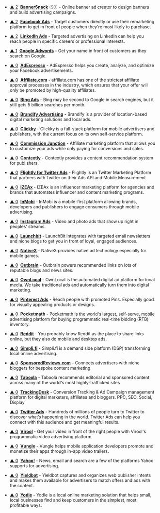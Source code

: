 - <a href="#vote-form" class="vote-link" rel="modal:open" id="recPXfAnTSZKop5TH">&#x25B2; <span class="count">2</span></a> &nbsp;**[BannerSnack](https://www.bannersnack.com/)** <span style="color: grey;">($0)</span> - Online banner ad creator to design banners and build advertising campaigns.

- <a href="#vote-form" class="vote-link" rel="modal:open" id="rechtP28ML69RPaIV">&#x25B2; <span class="count">2</span></a> &nbsp;**[Facebook Ads](https://www.facebook.com/business/products/ads)**  - Target customers directly or use their remarketing platform to get in front of people when they're most likely to purchase.

- <a href="#vote-form" class="vote-link" rel="modal:open" id="recCA1OTJkIOnnHA1">&#x25B2; <span class="count">2</span></a> &nbsp;**[LinkedIn Ads](https://business.linkedin.com/marketing-solutions/ads#)**  - Targeted advertising on LinkedIn can help you reach people in specific careers or professional interests.

- <a href="#vote-form" class="vote-link" rel="modal:open" id="recBtG45eF1tF33ui">&#x25B2; <span class="count">1</span></a> &nbsp;**[Google Adwords](https://adwords.google.com/home/)**  - Get your name in front of customers as they search on Google.

- <a href="#vote-form" class="vote-link" rel="modal:open" id="recrQWZrC6v7SZlgo">&#x25B2; <span class="count">0</span></a> &nbsp;**[AdEspresso](https://adespresso.com/)**  - AdEspresso helps you create, analyze, and optimize your Facebook advertisements.

- <a href="#vote-form" class="vote-link" rel="modal:open" id="rec6M0Cuu8iU3TLgi">&#x25B2; <span class="count">0</span></a> &nbsp;**[Affiliate.com](http://affiliate.com/)**  - affiliate.com has one of the strictest affiliate approval processes in the industry, which ensures that your offer will only be promoted by high-quality affiliates.

- <a href="#vote-form" class="vote-link" rel="modal:open" id="rec4Vi8s84ig3qyJm">&#x25B2; <span class="count">0</span></a> &nbsp;**[Bing Ads](https://secure.bingads.microsoft.com/)**  - Bing may be second to Google in search engines, but it still gets 5 billion searches per month.

- <a href="#vote-form" class="vote-link" rel="modal:open" id="reciQAhSKveka9wDk">&#x25B2; <span class="count">0</span></a> &nbsp;**[Brandify Advertising](http://www.brandify.com/products/local-advertising/)**  - Brandify is a provider of location-based digital marketing solutions and local ads.

- <a href="#vote-form" class="vote-link" rel="modal:open" id="rec3ltxbiLxhV351f">&#x25B2; <span class="count">0</span></a> &nbsp;**[Clickky](https://clickky.biz/)**  - Clickky is a full-stack platform for mobile advertisers and publishers, with the current focus on its own self-service platform.

- <a href="#vote-form" class="vote-link" rel="modal:open" id="recKVf9sqPFp627Zm">&#x25B2; <span class="count">0</span></a> &nbsp;**[Commission Junction](http://www.cj.com/)**  - Affiliate marketing platform that allows you to customize your ads while only paying for conversions and sales.

- <a href="#vote-form" class="vote-link" rel="modal:open" id="recHFgV55YEcjaiZ0">&#x25B2; <span class="count">0</span></a> &nbsp;**[Contextly](https://contextly.com/)**  - Contextly provides a content recommendation system for publishers.

- <a href="#vote-form" class="vote-link" rel="modal:open" id="recI6gJrqXG2pbmox">&#x25B2; <span class="count">0</span></a> &nbsp;**[Flightly for Twitter Ads](https://flightly.com/)**  - Flightly is an Twitter Marketing Platform that partners with Twitter on their Ads API and Mobile Measurement

- <a href="#vote-form" class="vote-link" rel="modal:open" id="recmY2S60mR0SFCF9">&#x25B2; <span class="count">0</span></a> &nbsp;**[IZEAx](https://izea.com/software/)**  - IZEAx is an influencer marketing platform for agencies and brands that automates influencer and content marketing programs.

- <a href="#vote-form" class="vote-link" rel="modal:open" id="recoRCDqkevY2ZiNl">&#x25B2; <span class="count">0</span></a> &nbsp;**[InMobi](http://www.inmobi.com/)**  - InMobi is a mobile-first platform allowing brands, developers and publishers to engage consumers through mobile advertising.

- <a href="#vote-form" class="vote-link" rel="modal:open" id="recS9gVBvckxKhm39">&#x25B2; <span class="count">0</span></a> &nbsp;**[Instagram Ads](https://business.instagram.com/advertising)**  - Video and photo ads that show up right in peoples' streams.

- <a href="#vote-form" class="vote-link" rel="modal:open" id="recdrhlaF8RFmG3M4">&#x25B2; <span class="count">0</span></a> &nbsp;**[Launchbit](https://www.launchbit.com/)**  - LaunchBit integrates with targeted email newsletters and niche blogs to get you in front of loyal, engaged audiences.

- <a href="#vote-form" class="vote-link" rel="modal:open" id="rec9vMa3PrNDS8K6a">&#x25B2; <span class="count">0</span></a> &nbsp;**[NativeX](http://www.nativex.com/)**  - NativeX provides native ad technology especially for mobile games.

- <a href="#vote-form" class="vote-link" rel="modal:open" id="recQ0Js8ckUo28GVA">&#x25B2; <span class="count">0</span></a> &nbsp;**[Outbrain](https://www.outbrain.com/)**  - Outbrain powers recommended links on lots of reputable blogs and news sites.

- <a href="#vote-form" class="vote-link" rel="modal:open" id="recEgo5caxygQIoMP">&#x25B2; <span class="count">0</span></a> &nbsp;**[OwnLocal](https://www.ownlocal.com/)**  - OwnLocal is the automated digital ad platform for local media. We take traditional ads and automatically turn them into digital marketing.

- <a href="#vote-form" class="vote-link" rel="modal:open" id="recBVfNKtoGnSw9Uz">&#x25B2; <span class="count">0</span></a> &nbsp;**[Pinterest Ads](https://ads.pinterest.com/)**  - Reach people with promoted Pins. Especially good for visually appealing products or designs.

- <a href="#vote-form" class="vote-link" rel="modal:open" id="rec41BvKNeTtlr7RR">&#x25B2; <span class="count">0</span></a> &nbsp;**[Pocketmath](https://www.pocketmath.com/)**  - Pocketmath is the world's largest, self-serve, mobile advertising platform for buying programmatic real-time bidding (RTB) inventory.

- <a href="#vote-form" class="vote-link" rel="modal:open" id="recaFRBpGLK8iZOcD">&#x25B2; <span class="count">0</span></a> &nbsp;**[Reddit](https://about.reddit.com/advertise/)**  - You probably know Reddit as the place to share links online, but they also do mobile and desktop ads.

- <a href="#vote-form" class="vote-link" rel="modal:open" id="rectnYtyt74rtrCt3">&#x25B2; <span class="count">0</span></a> &nbsp;**[Simpli.fi](https://www.simpli.fi/)**  - Simpli.fi is a demand side platform (DSP) transforming local online advertising.

- <a href="#vote-form" class="vote-link" rel="modal:open" id="reca1qUelxY1xMwCW">&#x25B2; <span class="count">0</span></a> &nbsp;**[SponsoredReviews.com](http://sponsoredreviews.com/)**  - Connects advertisers with niche bloggers for bespoke content marketing.

- <a href="#vote-form" class="vote-link" rel="modal:open" id="recO07y9jx20MC7zi">&#x25B2; <span class="count">0</span></a> &nbsp;**[Taboola](https://www.taboola.com/)**  - Taboola recommends editorial and sponsored content across many of the world's most highly-trafficked sites

- <a href="#vote-form" class="vote-link" rel="modal:open" id="rec0W5xUU0nBJmDPU">&#x25B2; <span class="count">0</span></a> &nbsp;**[TrackingDesk](https://trackingdesk.com/)**  - Conversion Tracking & Ad Campaign management platform for digital marketers, affiliates and bloggers. PPC, SEO, Social, Display

- <a href="#vote-form" class="vote-link" rel="modal:open" id="recqVtrVVdLhrYNfS">&#x25B2; <span class="count">0</span></a> &nbsp;**[Twitter Ads](https://ads.twitter.com/)**  - Hundreds of millions of people turn to Twitter to discover what’s happening in the world. Twitter Ads can help you connect with this audience and get meaningful results.

- <a href="#vote-form" class="vote-link" rel="modal:open" id="recvhqLw2tHsh6jEy">&#x25B2; <span class="count">0</span></a> &nbsp;**[Virool](https://www.virool.com/)**  - Get your video in front of the right people with Virool's programmatic video advertising platform.

- <a href="#vote-form" class="vote-link" rel="modal:open" id="recjwXNzoPek7moEt">&#x25B2; <span class="count">0</span></a> &nbsp;**[Vungle](https://vungle.com/)**  - Vungle helps mobile application developers promote and monetize their apps through in-app video trailers.

- <a href="#vote-form" class="vote-link" rel="modal:open" id="recy8r2jkQ3Z0vjYs">&#x25B2; <span class="count">0</span></a> &nbsp;**[Yahoo!](https://advertising.yahoo.com/)**  - News, email and search are a few of the platforms Yahoo supports for advertising.

- <a href="#vote-form" class="vote-link" rel="modal:open" id="recZpC5xTQTIAsReD">&#x25B2; <span class="count">0</span></a> &nbsp;**[Yieldbot](https://www.yieldbot.com/)**  - Yieldbot captures and organizes web publisher intents and makes them available for advertisers to match offers and ads with the content.

- <a href="#vote-form" class="vote-link" rel="modal:open" id="recHPPCKaX5wyvmSn">&#x25B2; <span class="count">0</span></a> &nbsp;**[Yodle](http://www.yodle.com/)**  - Yodle is a local online marketing solution that helps small, local businesses find and keep customers in the simplest, most profitable ways.

